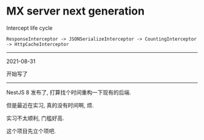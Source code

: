 # MX server next generation


Intercept life cycle

```
ResponseInterceptor -> JSONSerializeInterceptor -> CountingInterceptor -> HttpCacheInterceptor
```

---

2021-08-31

开始写了

---

NestJS 8 发布了, 打算找个时间重构一下现有的后端.

但是最近在实习, 真的没有时间啊, 烦.

实习不太顺利, 门槛好高.

这个项目先立个项吧.
